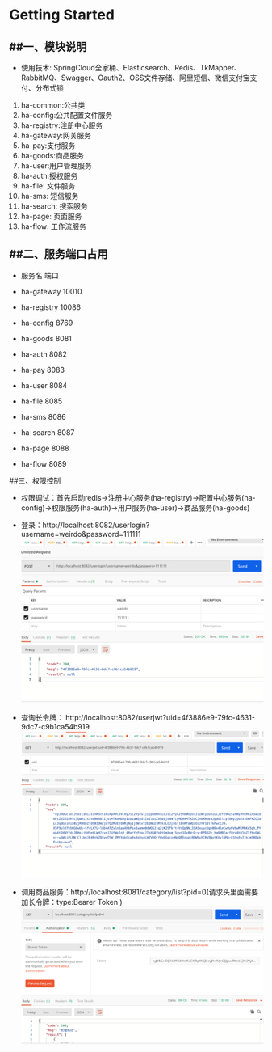# Getting Started


##一、模块说明
-------------
* 使用技术: SpringCloud全家桶、Elasticsearch、Redis、TkMapper、RabbitMQ、Swagger、Oauth2、OSS文件存储、阿里短信、微信支付宝支付、分布式锁
1. ha-common:公共类
2. ha-config:公共配置文件服务
3. ha-registry:注册中心服务
4. ha-gateway:网关服务
5. ha-pay:支付服务
6. ha-goods:商品服务
7. ha-user:用户管理服务
8. ha-auth:授权服务
9. ha-file: 文件服务
10. ha-sms: 短信服务
11. ha-search: 搜索服务
12. ha-page: 页面服务
13. ha-flow: 工作流服务


##二、服务端口占用
-------------

* 服务名          端口
  
* ha-gateway            10010
* ha-registry           10086
* ha-config             8769
* ha-goods              8081
* ha-auth               8082
* ha-pay                8083
* ha-user               8084
* ha-file               8085
* ha-sms                8086
* ha-search             8087
* ha-page               8088
* ha-flow               8089


##三、权限控制
* 权限调试：首先启动redis->注册中心服务(ha-registry)->配置中心服务(ha-config)->权限服务(ha-auth)->用户服务(ha-user)->商品服务(ha-goods)

* 登录：http://localhost:8082/userlogin?username=weirdo&password=111111
![](assets/img/login.png)



* 查询长令牌： http://localhost:8082/userjwt?uid=4f3886e9-79fc-4631-9dc7-c9b1ca54b919
![](assets/img/userInfo.png)


* 调用商品服务：http://localhost:8081/category/list?pid=0(请求头里面需要加长令牌：type:Bearer Token  )
![](assets/img/getGoods.png)



